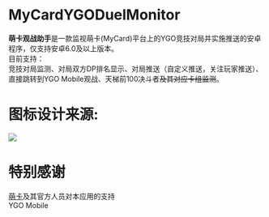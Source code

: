 # MyCardYGODuelMonitor
<b>萌卡观战助手</b>是一款监视萌卡(MyCard)平台上的YGO竞技对局并实施推送的安卓程序，仅支持安卓6.0及以上版本。<br/>
目前支持：<br>竞技对局监测、对局双方DP排名显示、对局推送（自定义推送，关注玩家推送）、直接跳转到YGO Mobile观战、天梯前100决斗者<del>及其对应卡组监测</del>。<br/>
# 图标设计来源:<br/>
<img src="https://p.ocgsoft.cn/97.jpg" /> <br/>
# 特别感谢
<a href="mycard.moe">萌卡</a>及其官方人员对本应用的支持<br/>
YGO Mobile
